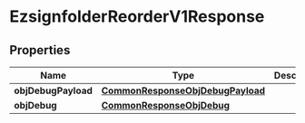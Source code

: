 

# EzsignfolderReorderV1Response

## Properties

Name | Type | Description | Notes
------------ | ------------- | ------------- | -------------
**objDebugPayload** | [**CommonResponseObjDebugPayload**](CommonResponseObjDebugPayload.md) |  |  [optional]
**objDebug** | [**CommonResponseObjDebug**](CommonResponseObjDebug.md) |  |  [optional]




